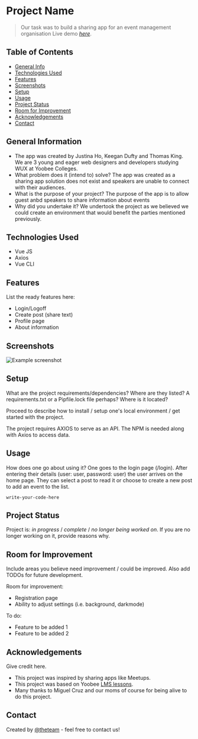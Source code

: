 <!--Input from Keegan, Justina and Thomas-->
# Project Name
> Our task was to build a sharing app for an event management organisation
> Live demo [_here_](https://www.example.com). <!-- If you have the project hosted somewhere, include the link here. -->

## Table of Contents
* [General Info](#general-information)
* [Technologies Used](#technologies-used)
* [Features](#features)
* [Screenshots](#screenshots)
* [Setup](#setup)
* [Usage](#usage)
* [Project Status](#project-status)
* [Room for Improvement](#room-for-improvement)
* [Acknowledgements](#acknowledgements)
* [Contact](#contact)
<!-- * [License](#license) -->


## General Information
- The app was created by Justina Ho, Keegan Dufty and Thomas King. We are 3 young and eager web designers and developers studying WUX at Yoobee Colleges.
- What problem does it (intend to) solve? The app was created as a sharing app solution does not exist and speakers are unable to connect with their audiences.
- What is the purpose of your project? The purpose of the app is to allow guest anbd speakers to share information about events
- Why did you undertake it? We undertook the project as we believed we could create an environment that would benefit the parties mentioned previously. 
<!-- You don't have to answer all the questions - just the ones relevant to your project. -->


## Technologies Used
- Vue JS
- Axios
- Vue CLI

## Features
List the ready features here:
- Login/Logoff
- Create post (share text)
- Profile page
- About information


## Screenshots
![Example screenshot](./img/screenshot.png)
<!-- If you have screenshots you'd like to share, include them here. -->


## Setup
What are the project requirements/dependencies? Where are they listed? A requirements.txt or a Pipfile.lock file perhaps? Where is it located?

Proceed to describe how to install / setup one's local environment / get started with the project.

The project requires AXIOS to serve as an API. The NPM is needed along with Axios to access data. 


## Usage
How does one go about using it?
One goes to the login page (/login). After entering their details (user: user, password: user) the user arrives on the home page. They can select a post to read it or choose to create a new post to add an event to the list. 

`write-your-code-here`


## Project Status
Project is: _in progress_ / _complete_ / _no longer being worked on_. If you are no longer working on it, provide reasons why.


## Room for Improvement
Include areas you believe need improvement / could be improved. Also add TODOs for future development.

Room for improvement:
- Registration page
- Ability to adjust settings (i.e. background, darkmode)

To do:
- Feature to be added 1
- Feature to be added 2


## Acknowledgements
Give credit here.
- This project was inspired by sharing apps like Meetups.
- This project was based on Yoobee [LMS lessons](https://www.example.com).
- Many thanks to Miguel Cruz and our moms of course for being alive to do this project. 


## Contact
Created by [@theteam](https://www.<givemeaname>.co.nz/) - feel free to contact us!


<!-- Optional -->
<!-- ## License -->
<!-- This project is open source and available under the [... License](). -->

<!-- You don't have to include all sections - just the one's relevant to your project -->
